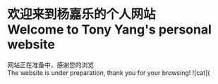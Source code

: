 # 欢迎来到杨嘉乐的个人网站<br />Welcome to Tony Yang's personal website
网站正在准备中，感谢您的浏览<br />The website is under preparation, thank you for your browsing!
![cat](
